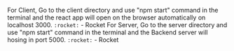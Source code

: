 For Client, Go to the client directory and use "npm start" command in the terminal and the react app will open on the browser automatically on localhost 3000. `:rocket:` - Rocket
For Server, Go to the server directory and use "npm start" command in the terminal and the Backend server will hosing in port 5000. `:rocket:` - Rocket

